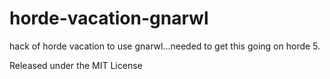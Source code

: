 horde-vacation-gnarwl
=====================

hack of horde vacation to use gnarwl...needed to get this going on horde 5.

Released under the MIT License
